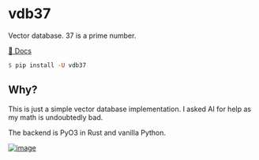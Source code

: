 # vdb37
Vector database. 37 is a prime number.

[📄 Docs](https://aweirddev.gitbook.io/vdb37)

```haskell
$ pip install -U vdb37
```

## Why?
This is just a simple vector database implementation. I asked AI for help as my math is undoubtedly bad.

The backend is PyO3 in Rust and vanilla Python.

[![image](https://github.com/user-attachments/assets/5d8e048e-5be0-455d-81b7-9977cdb9fc74)](https://aweirddev.gitbook.io/vdb37)

